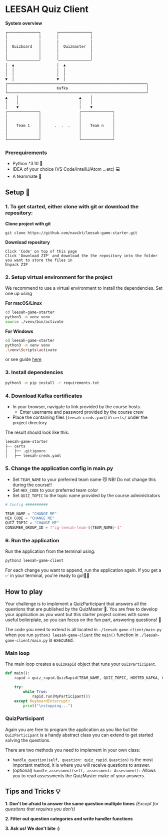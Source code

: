 # LEESAH Quiz Client

**System overview**
```bash
┌──────────────┐       ┌──────────────┐
│              │       │              │
│              │       │              │
│  Quizboard   │       │  Quizmaster  │
│              │       │              │
│              │       │              │
└──────────────┘       └──────────────┘
│  ▲                   │  ▲
│  │                   │  │
│  │                   │  │
▼  │                   ▼  │
┌──────────────────────────────────────────────────────────────┐
│                      Kafka                                   │
└──────────────────────────────────────────────────────────────┘
▲    │                           ▲    │
│    │                           │    │
│    ▼                           │    ▼
┌──────────────┐                 ┌──────────────┐
│              │                 │              │
│              │                 │              │
│    Team 1    │      .  .  .    │    Team n    │
│              │                 │              │
│              │                 │              │
└──────────────┘                 └──────────────┘
````
### Prerequirements
  - Python ^3.10 🐍
  - IDEA of your choice (VS Code/IntelliJ/Atom ...etc) 💻
  - A teammate 🐶

## Setup 📝
### 1. To get started, either clone with git or download the repository:

**Clone project with git**
```
git clone https://github.com/navikt/leesah-game-starter.git
```

**Download repository**
```
Click 'Code' on top of this page
Click 'Download ZIP' and download the the repository into the folder you want to store the files in
Unpack ZIP 
```

### 2. Setup virtual environment for the project

We recommend to use a virtual environment to install the dependencies. Set one up using

**For macOS/Linux**
```bash
cd leesah-game-starter
python3 -m venv venv
source ./venv/bin/activate
```

**For Windows**
```bash
cd leesah-game-starter
python3 -m venv venv
.\venv\Scripts\activate
```

or see guide [here](https://packaging.python.org/guides/installing-using-pip-and-virtual-environments/#creating-a-virtual-environment)

### 3. Install dependencies 

```bash
python3 -m pip install -r requirements.txt
```

### 4. Download Kafka certificates
- In your browser, navigate to link provided by the course hosts.
  - Enter username and password provided by the course crew
- Place the containing files (`leesah-creds.yaml`) in `certs/` under the project directory

The result should look like this:
```bash
leesah-game-starter
├── certs
│   ├── .gitignore
│   ├── leesah-creds.yaml
```

### 5. Change the application config in main.py

- Set `TEAM_NAME` to your preferred team name 😼 NB! Do not change this during the course!!
- Set `HEX_CODE` to your preferred team color
- Set `QUIZ_TOPIC` to the topic name provided by the course administrators

```python
# Config ##########

TEAM_NAME = "CHANGE ME"
HEX_CODE = "CHANGE ME"
QUIZ_TOPIC = "CHANGE ME"
CONSUMER_GROUP_ID = f"cg-leesah-team-${TEAM_NAME}-1"
```

### 6. Run the application

Run the application from the terminal using:

```bash
python3 leesah-game-client
```

For each change you want to append, run the application again.
If you get a ✅ in your terminal, you're ready to go!👍🏼

## How to play
Your challenge is to implement a QuizParticipant that answers all the questions that are
published by the QuizMaster 🧙. You are free to develop your application as you want but this starter project comes with 
some useful boilerplate, so you can focus on the fun part, answering questions! 🎉

The code you need to extend is all located in `./leesah-game-client/main.py` when you run `python3 leesah-game-client` 
the `main()` function in `./leesah-game-client/main.py` is executed.

### Main loop
The main loop creates a `QuizRapid` object that runs your `QuizParticipant`. 

```python
def main():
    rapid = quiz_rapid.QuizRapid(TEAM_NAME, QUIZ_TOPIC, HOSTED_KAFKA, CONSUMER_GROUP_ID, False)

    try:
        while True:
            rapid.run(MyParticipant())
    except KeyboardInterrupt:
        print("\nstopping...")

```

### QuizParticipant
Again you are free to program the application as you like but the `QuizParticipant` is a handy abstract class you
can extend to get started solving the questions.

There are two methods you need to implement in your own class: 

- `handle_question(self, question: quiz_rapid.Question)` is the most important method, it is where you will receive questions to answer.
- (optional) `handle_assessment(self, assessment: Assessment):` Allows you to read assessments the QuizMaster make of your answers.


## Tips and Tricks 💡

**1. Don't be afraid to answer the same question multiple times** *(Except for questions that requires you don't)*

**2. Filter out question categories and write handler functions**

**3. Ask us! We don't bite :)**
